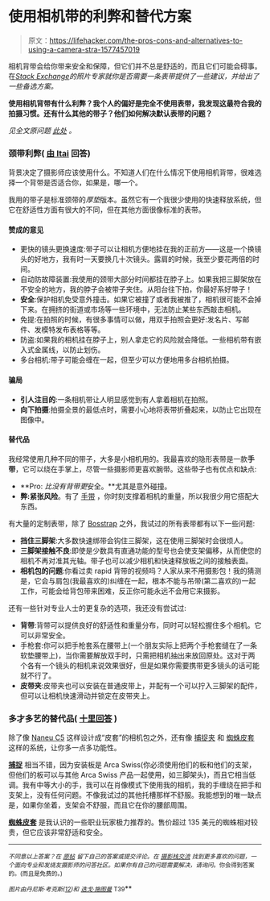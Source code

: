 # 使用相机带的利弊和替代方案

> 原文：<https://lifehacker.com/the-pros-cons-and-alternatives-to-using-a-camera-stra-1577457019>

相机背带会给你带来安全和保障，但它们并不总是舒适的，而且它们可能会碍事。在[*Stack Exchange*](http://photography.stackexchange.com/?utm_source=lifehacker&utm_medium=syndication&utm_campaign=crowdhacker&utm_content=photography-118)*的照片专家就你是否需要一条表带提供了一些建议，并给出了一些备选方案。*



**使用相机背带有什么利弊？我个人的偏好是完全不使用表带，我发现这最符合我的拍摄习惯。还有什么其他的带子？他们如何解决默认表带的问题？**

*见全文原问题* [*此处*](http://photo.stackexchange.com/q/29842/6745?utm_source=lifehacker&utm_medium=syndication&utm_campaign=crowdhacker&utm_content=photography-118) *。*

### 颈带利弊( [由 Itai](http://photo.stackexchange.com/a/29846/1620?utm_source=lifehacker&utm_medium=syndication&utm_campaign=crowdhacker&utm_content=photography-118) 回答)

背景决定了摄影师应该使用什么。不知道人们在什么情况下使用相机背带，很难选择一个背带是否适合你，如果是，哪一个。

我用的带子是标准颈带的*厚垫*版本。虽然它有一个我很少使用的快速释放系统，但它在舒适性方面有很大的不同，但在其他方面很像标准的表带。

#### 赞成的意见

*   更快的镜头更换速度:带子可以让相机方便地挂在我的正前方——这是一个换镜头的好地方，我有时一天要换几十次镜头。露肩的时候，我至少要花两倍的时间。
*   自动防故障装置:我使用的颈带大部分时间都挂在脖子上。如果我把三脚架放在不安全的地方，我的脖子会被带子夹住。从阳台往下拍，你最好系好带子！
*   **安全**:保护相机免受意外撞击。如果它被撞了或者我被推了，相机很可能不会掉下来。在拥挤的街道或市场等一些环境中，无法防止某些东西敲击相机。
*   免提:在拍照的时候，有很多事情可以做，用双手拍照会更好:发名片、写邮件、发模特发布表格等等。
*   防盗:如果我的相机挂在脖子上，别人拿走它的风险就会降低。一些相机带有嵌入式金属线，以防止划伤。
*   多台相机:带子可能会缠在一起，但至少可以方便地用多台相机拍摄。

#### 骗局

*   **引人注目的**:一条相机带让人明显感觉到有人拿着相机在拍照。
*   **向下拍摄**:拍摄全景的最低点时，需要小心地将表带折叠起来，以防止它出现在图像中。

#### **替代品**

我经常使用几种不同的带子，大多是小相机用的。我最喜欢的隐形表带是一款**手带**，它可以绕在手掌上，尽管一些摄影师更喜欢腕带。这些带子也有优点和缺点:

*   **Pro: *比没有背带更*安全。**尤其是意外碰撞。
*   **弊:紧张风险**。有了 [手带](http://lifehacker.com/diy-hand-strap-keeps-your-dslr-off-the-ground-5384764) ，你时刻支撑着相机的重量，所以我很少用它搭配大东西。

有大量的定制表带，除了 [Bosstrap](http://www.bosstrap.com/) 之外，我试过的所有表带都有以下一些问题:

*   **挡住三脚架**:大多数快速绑带会钩住三脚架，这在使用三脚架时会很烦人。
*   **三脚架接触不良**:即使是少数具有直通功能的型号也会使支架偏移，从而使您的相机不再对准其光轴。带子也可以减少相机和快速释放板之间的接触表面。
*   **相机包的问题**:你看过卖 rapid 背带的视频吗？人家从来不用摄影包！我的猜测是，它会与肩包(我最喜欢的)纠缠在一起，根本不能与吊带(第二喜欢的)一起工作，可能会给背包带来困难，反正你可能永远不会用它来摄影。

还有一些针对专业人士的更复杂的选项，我还没有尝试过:

*   **背带**:背带可以提供良好的舒适性和重量分布，同时可以轻松握住多个相机。它可以非常安全。
*   手枪套:你可以把手枪套系在腰带上(一个朋友实际上把两个手枪套缝在了一条软垫腰带上)，当你需要解放双手时，只需把相机抽出来放回原处。这对于两个各有一个镜头的相机来说效果很好，但是如果你需要携带更多镜头的话可能就不行了。
*   **皮带夹**:皮带夹也可以安装在普通皮带上，并配有一个可以拧入三脚架的配件，但可以让相机快速滑动并锁定在皮带夹上。

### 多才多艺的替代品( [十里回答](http://photo.stackexchange.com/a/29858/6013?utm_source=lifehacker&utm_medium=syndication&utm_campaign=crowdhacker&utm_content=photography-118) )

除了像 [Naneu C5](http://www.naneubags.com/products-by-series/correspondent/c5) 这样设计成“皮套”的相机包之外，还有像 [捕捉夹](https://peakdesignltd.com/store/?c=clips) 和 [蜘蛛皮套](http://www.spiderholster.com/) 这样的系统，让你多一点多功能性。

[**捕捉**](https://peakdesignltd.com/store/?c=clips) 相当不错，因为安装板是 Arca Swiss(你必须使用他们的板和他们的支架，但他们的板可以与其他 Arca Swiss 产品一起使用，如三脚架头)，而且它相当低调。我有中等大小的手，我可以在肖像模式下使用我的相机，我的手缠绕在把手和支架上，没有任何问题。不像我试过的其他托槽那样不舒服。我能想到的唯一缺点是，如果你坐着，支架会不舒服，而且它在你的腰部周围。

[**蜘蛛皮套**](http://spiderholster.com/) 是我认识的一些职业玩家极力推荐的。售价超过 135 美元的蜘蛛相对较贵，但它应该非常舒适和安全。

* * *

<small>*不同意以上答案？在*</small> [<small>*原帖*</small>](http://photo.stackexchange.com/q/29842/6745?utm_source=lifehacker&utm_medium=syndication&utm_campaign=crowdhacker&utm_content=photography-118) <small>*留下自己的答案或提交评论。在*</small> [<small>*摄影栈交流*</small>](http://photography.stackexchange.com/?utm_source=lifehacker&utm_medium=syndication&utm_campaign=crowdhacker&utm_content=photography-118) <small>*找到更多喜欢的问题，一个面向专业和发烧友摄影师的问答社区。如果你有自己的问题需要解决，请询问*</small>[<small></small>](http://photography.stackexchange.com/questions/ask?utm_source=lifehacker&utm_medium=syndication&utm_campaign=crowdhacker&utm_content=photography-118)*<small>*。你会得到答案的。(而且是免费的。)*</small>*

*<small>*图片由丹尼斯·考克斯(*</small>[<small>*1*</small>](http://www.shutterstock.com/pic.mhtml?id=2626632&src=id)<small></small>*[<small>*2*</small>](http://www.shutterstock.com/pic.mhtml?id=12830260&src=id)<small>*)和*</small> [<small>*迭戈·施图曼*</small>](http://www.shutterstock.com/pic.mhtml?id=133474490&src=id) <small>T39</small>**